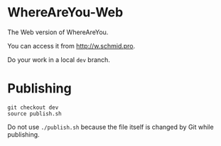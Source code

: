 # WhereAreYou-Web

The Web version of WhereAreYou.

You can access it from http://w.schmid.pro.

Do your work in a local `dev` branch.

# Publishing

    git checkout dev
    source publish.sh
  
Do not use `./publish.sh` because the file itself is changed by Git while publishing.
